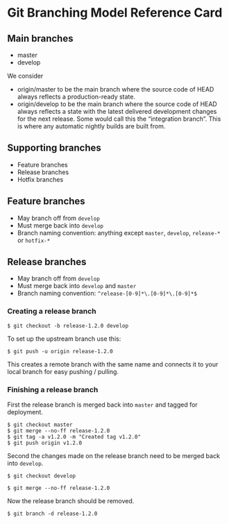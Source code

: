 
Git Branching Model Reference Card
==================================

Main branches
-------------

  - master
  - develop

We consider 
  - origin/master to be the main branch where the source code of HEAD always reflects a production-ready state.
  - origin/develop to be the main branch where the source code of HEAD always reflects a state with the latest delivered development changes for the next release. Some would call this the “integration branch”. This is where any automatic nightly builds are built from.


Supporting branches
-------------------

  - Feature branches
  - Release branches
  - Hotfix branches


Feature branches
----------------

  - May branch off from `develop`
  - Must merge back into `develop`
  - Branch naming convention: anything except `master`, `develop`, `release-*` or `hotfix-*`


Release branches
----------------

  - May branch off from `develop`
  - Must merge back into `develop` and `master`
  - Branch naming convention: `^release-[0-9]*\.[0-9]*\.[0-9]*$`

### Creating a release branch ###

    $ git checkout -b release-1.2.0 develop

To set up the upstream branch use this:

    $ git push -u origin release-1.2.0

This creates a remote branch with the same name and connects it to your local branch for easy pushing / pulling.

### Finishing a release branch ###

First the release branch is merged back into `master` and tagged for deployment.

    $ git checkout master
    $ git merge --no-ff release-1.2.0
    $ git tag -a v1.2.0 -m "Created tag v1.2.0"
    $ git push origin v1.2.0

Second the changes made on the release branch need to be merged back into `develop`.

    $ git checkout develop
    
    $ git merge --no-ff release-1.2.0

Now the release branch should be removed.

    $ git branch -d release-1.2.0

